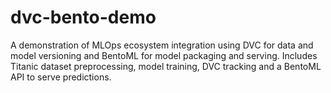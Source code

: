 # dvc-bento-demo
A demonstration of MLOps ecosystem integration using DVC for data and model versioning and BentoML for model packaging and serving. Includes Titanic dataset preprocessing, model training, DVC tracking and a BentoML API to serve predictions.
